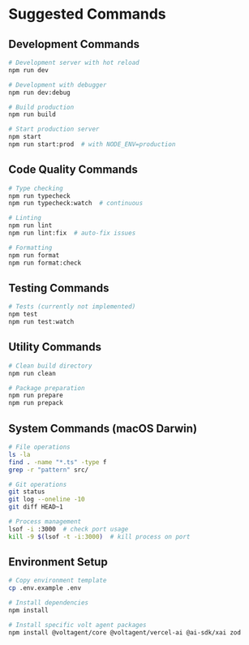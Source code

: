 # Suggested Commands

## Development Commands
```bash
# Development server with hot reload
npm run dev

# Development with debugger
npm run dev:debug

# Build production
npm run build

# Start production server
npm start
npm run start:prod  # with NODE_ENV=production
```

## Code Quality Commands
```bash
# Type checking
npm run typecheck
npm run typecheck:watch  # continuous

# Linting
npm run lint
npm run lint:fix  # auto-fix issues

# Formatting
npm run format
npm run format:check
```

## Testing Commands
```bash
# Tests (currently not implemented)
npm test
npm run test:watch
```

## Utility Commands
```bash
# Clean build directory
npm run clean

# Package preparation
npm run prepare
npm run prepack
```

## System Commands (macOS Darwin)
```bash
# File operations
ls -la
find . -name "*.ts" -type f
grep -r "pattern" src/

# Git operations
git status
git log --oneline -10
git diff HEAD~1

# Process management
lsof -i :3000  # check port usage
kill -9 $(lsof -t -i:3000)  # kill process on port
```

## Environment Setup
```bash
# Copy environment template
cp .env.example .env

# Install dependencies
npm install

# Install specific volt agent packages
npm install @voltagent/core @voltagent/vercel-ai @ai-sdk/xai zod
```